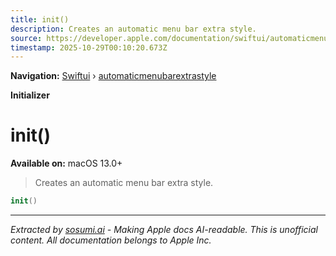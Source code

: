 ```yaml
---
title: init()
description: Creates an automatic menu bar extra style.
source: https://developer.apple.com/documentation/swiftui/automaticmenubarextrastyle/init()
timestamp: 2025-10-29T00:10:20.673Z
---
```


**Navigation:** [Swiftui](/documentation/swiftui) › [automaticmenubarextrastyle](/documentation/swiftui/automaticmenubarextrastyle)

**Initializer**

# init()

**Available on:** macOS 13.0+

> Creates an automatic menu bar extra style.

```swift
init()
```

---

*Extracted by [sosumi.ai](https://sosumi.ai) - Making Apple docs AI-readable.*
*This is unofficial content. All documentation belongs to Apple Inc.*
